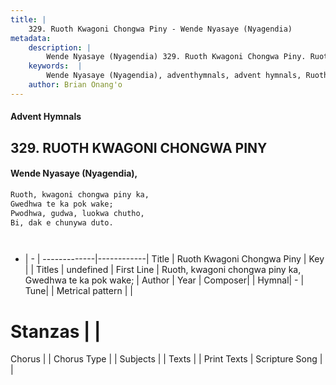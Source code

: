 ```yaml
---
title: |
    329. Ruoth Kwagoni Chongwa Piny - Wende Nyasaye (Nyagendia)
metadata:
    description: |
        Wende Nyasaye (Nyagendia) 329. Ruoth Kwagoni Chongwa Piny. Ruoth, kwagoni chongwa piny ka, Gwedhwa te ka pok wake; Pwodhwa, gudwa, luokwa chutho, Bi, dak e chunywa duto.    
    keywords:  |
        Wende Nyasaye (Nyagendia), adventhymnals, advent hymnals, Ruoth Kwagoni Chongwa Piny, Ruoth, kwagoni chongwa piny ka, Gwedhwa te ka pok wake;. 
    author: Brian Onang'o
---
```


#### Advent Hymnals
## 329. RUOTH KWAGONI CHONGWA PINY
####  Wende Nyasaye (Nyagendia),

```txt
Ruoth, kwagoni chongwa piny ka,
Gwedhwa te ka pok wake;
Pwodhwa, gudwa, luokwa chutho,
Bi, dak e chunywa duto.




```

- |   -  |
-------------|------------|
Title | Ruoth Kwagoni Chongwa Piny |
Key |  |
Titles | undefined |
First Line | Ruoth, kwagoni chongwa piny ka, Gwedhwa te ka pok wake; |
Author | 
Year | 
Composer| |
Hymnal|  - |
Tune|  |
Metrical pattern | |
# Stanzas |  |
Chorus |  |
Chorus Type |  |
Subjects | |
Texts |  |
Print Texts | 
Scripture Song |  |
    
